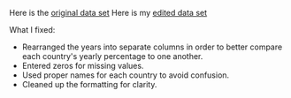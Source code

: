 Here is the [original data set](https://github.com/pattynieberg/digitalframeworks-spring2019/blob/master/Original_Data_R%26D.csv)
Here is my [edited data set](https://github.com/pattynieberg/digitalframeworks-spring2019/blob/master/R%26D_Country_Data.csv)

What I fixed:
* Rearranged the years into separate columns in order to better compare each country's yearly percentage to one another.
* Entered zeros for missing values. 
* Used proper names for each country to avoid confusion. 
* Cleaned up the formatting for clarity.
